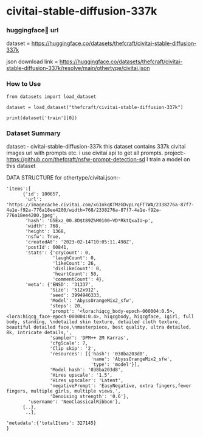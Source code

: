 # civitai-stable-diffusion-337k
### huggingface🤗 url
dataset = https://huggingface.co/datasets/thefcraft/civitai-stable-diffusion-337k

json download link = https://huggingface.co/datasets/thefcraft/civitai-stable-diffusion-337k/resolve/main/othertype/civitai.json
### How to Use
```
from datasets import load_dataset

dataset = load_dataset("thefcraft/civitai-stable-diffusion-337k")

print(dataset['train'][0])
```

### Dataset Summary

dataset:- civitai-stable-diffusion-337k this dataset contains 337k civitai images url with prompts etc. i use civitai api to get all prompts.
project:- https://github.com/thefcraft/nsfw-prompt-detection-sd  I train a model on this dataset


DATA STRUCTURE for othertype/civitai.json:-

```{
'items':[
      {'id': 100657,
       'url': 'https://imagecache.civitai.com/xG1nkqKTMzGDvpLrqFT7WA/2338276a-87f7-4a1e-f92a-776a18ee4200/width=768/2338276a-87f7-4a1e-f92a-776a18ee4200.jpeg',
       'hash': 'U5Exz_00.8D$t89Z%M0100~VD*RktQxaIU~p',
       'width': 768,
       'height': 1368,
       'nsfw': True,
       'createdAt': '2023-02-14T10:05:11.498Z',
       'postId': 60841,
       'stats': {'cryCount': 0,
                 'laughCount': 0,
                 'likeCount': 26,
                 'dislikeCount': 0,
                 'heartCount': 50,
                 'commentCount': 4},
       'meta': {'ENSD': '31337',
                'Size': '512x912',
                'seed': 3994946333,
                'Model': 'AbyssOrangeMix2_sfw',
                'steps': 20,
                'prompt': '<lora:hiqcg_body-epoch-000004:0.5>, <lora:hiqcg_face-epoch-000004:0.4>, hiqcgbody, hiqcgface, 1girl, full body, standing, \ndetailed skin texture, detailed cloth texture,  beautiful detailed face,\nmasterpiece, best quality, ultra detailed, 8k, intricate details,',
                'sampler': 'DPM++ 2M Karras',
                'cfgScale': 7,
                'Clip skip': '2',
                'resources': [{'hash': '038ba203d8',
                               'name': 'AbyssOrangeMix2_sfw',
                               'type': 'model'}],
                'Model hash': '038ba203d8',
                'Hires upscale': '1.5',
                'Hires upscaler': 'Latent',
                'negativePrompt': 'EasyNegative, extra fingers,fewer fingers, multiple girls, multiple views,',
                'Denoising strength': '0.6'},
        'username': 'NeoClassicalRibbon'},
      {..},
       ..],

'metadata':{'totalItems': 327145}
}
```
